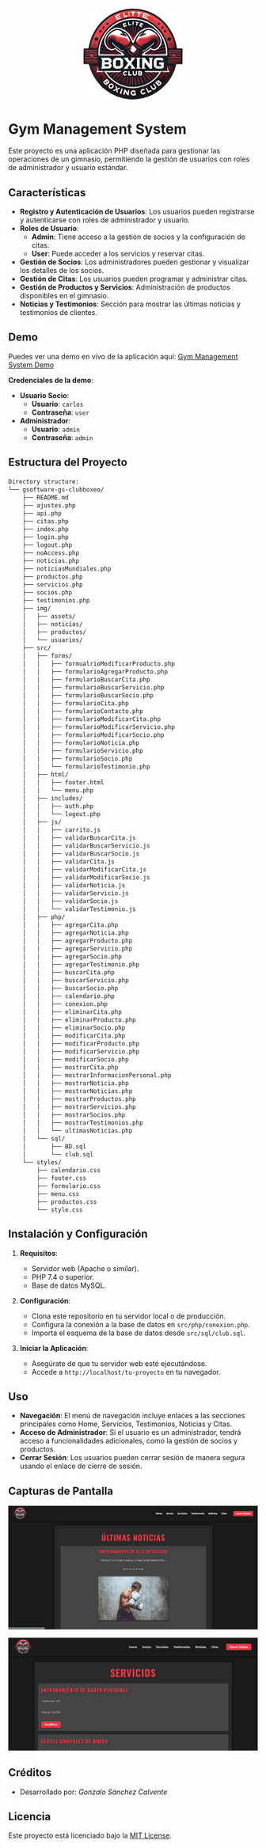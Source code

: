 <p align="center">
  <img src="img/assets/logo.png" alt="Logo" width="200">
</p>

# Gym Management System

Este proyecto es una aplicación PHP diseñada para gestionar las operaciones de un gimnasio, permitiendo la gestión de usuarios con roles de administrador y usuario estándar.

## Características

- **Registro y Autenticación de Usuarios**: Los usuarios pueden registrarse y autenticarse con roles de administrador y usuario.
- **Roles de Usuario**:
  - **Admin**: Tiene acceso a la gestión de socios y la configuración de citas.
  - **User**: Puede acceder a los servicios y reservar citas.
- **Gestión de Socios**: Los administradores pueden gestionar y visualizar los detalles de los socios.
- **Gestión de Citas**: Los usuarios pueden programar y administrar citas.
- **Gestión de Productos y Servicios**: Administración de productos disponibles en el gimnasio.
- **Noticias y Testimonios**: Sección para mostrar las últimas noticias y testimonios de clientes.

## Demo

Puedes ver una demo en vivo de la aplicación aquí: [Gym Management System Demo](https://gsanchezcalvente.000.pe/)

**Credenciales de la demo**:
- **Usuario Socio**: 
  - **Usuario**: `carlos`
  - **Contraseña**: `user`
- **Administrador**: 
  - **Usuario**: `admin`
  - **Contraseña**: `admin`

## Estructura del Proyecto

```
Directory structure:
└── gsoftware-gs-clubboxeo/
    ├── README.md
    ├── ajustes.php
    ├── api.php
    ├── citas.php
    ├── index.php
    ├── login.php
    ├── logout.php
    ├── noAccess.php
    ├── noticias.php
    ├── noticiasMundiales.php
    ├── productos.php
    ├── servicios.php
    ├── socios.php
    ├── testimonios.php
    ├── img/
    │   ├── assets/
    │   ├── noticias/
    │   ├── productos/
    │   └── usuarios/
    ├── src/
    │   ├── forms/
    │   │   ├── formualrioModificarProducto.php
    │   │   ├── formularioAgregarProducto.php
    │   │   ├── formularioBuscarCita.php
    │   │   ├── formularioBuscarServicio.php
    │   │   ├── formularioBuscarSocio.php
    │   │   ├── formularioCita.php
    │   │   ├── formularioContacto.php
    │   │   ├── formularioModificarCita.php
    │   │   ├── formularioModificarServicio.php
    │   │   ├── formularioModificarSocio.php
    │   │   ├── formularioNoticia.php
    │   │   ├── formularioServicio.php
    │   │   ├── formularioSocio.php
    │   │   └── formularioTestimonio.php
    │   ├── html/
    │   │   ├── footer.html
    │   │   └── menu.php
    │   ├── includes/
    │   │   ├── auth.php
    │   │   └── logout.php
    │   ├── js/
    │   │   ├── carrito.js
    │   │   ├── validarBuscarCita.js
    │   │   ├── validarBuscarServicio.js
    │   │   ├── validarBuscarSocio.js
    │   │   ├── validarCita.js
    │   │   ├── validarModificarCita.js
    │   │   ├── validarModificarSocio.js
    │   │   ├── validarNoticia.js
    │   │   ├── validarServicio.js
    │   │   ├── validarSocio.js
    │   │   └── validarTestimonio.js
    │   ├── php/
    │   │   ├── agregarCita.php
    │   │   ├── agregarNoticia.php
    │   │   ├── agregarProducto.php
    │   │   ├── agregarServicio.php
    │   │   ├── agregarSocio.php
    │   │   ├── agregarTestimonio.php
    │   │   ├── buscarCita.php
    │   │   ├── buscarServicio.php
    │   │   ├── buscarSocio.php
    │   │   ├── calendario.php
    │   │   ├── conexion.php
    │   │   ├── eliminarCita.php
    │   │   ├── eliminarProducto.php
    │   │   ├── eliminarSocio.php
    │   │   ├── modificarCita.php
    │   │   ├── modificarProducto.php
    │   │   ├── modificarServicio.php
    │   │   ├── modificarSocio.php
    │   │   ├── mostrarCita.php
    │   │   ├── mostrarInformacionPersonal.php
    │   │   ├── mostrarNoticia.php
    │   │   ├── mostrarNoticias.php
    │   │   ├── mostrarProductos.php
    │   │   ├── mostrarServicios.php
    │   │   ├── mostrarSocios.php
    │   │   ├── mostrarTestimonios.php
    │   │   └── ultimasNoticias.php
    │   └── sql/
    │       ├── BD.sql
    │       └── club.sql
    └── styles/
        ├── calendario.css
        ├── footer.css
        ├── formulario.css
        ├── menu.css
        ├── productos.css
        └── style.css

```

## Instalación y Configuración

1. **Requisitos**:
   - Servidor web (Apache o similar).
   - PHP 7.4 o superior.
   - Base de datos MySQL.

2. **Configuración**:
   - Clona este repositorio en tu servidor local o de producción.
   - Configura la conexión a la base de datos en `src/php/conexion.php`.
   - Importa el esquema de la base de datos desde `src/sql/club.sql`.

3. **Iniciar la Aplicación**:
   - Asegúrate de que tu servidor web esté ejecutándose.
   - Accede a `http://localhost/tu-proyecto` en tu navegador.

## Uso

- **Navegación**: El menú de navegación incluye enlaces a las secciones principales como Home, Servicios, Testimonios, Noticias y Citas.
- **Acceso de Administrador**: Si el usuario es un administrador, tendrá acceso a funcionalidades adicionales, como la gestión de socios y productos.
- **Cerrar Sesión**: Los usuarios pueden cerrar sesión de manera segura usando el enlace de cierre de sesión.

## Capturas de Pantalla

<p align="center">
  <img src="img/assets/github(2).png" alt="Captura 1">
</p>

<p align="center">
  <img src="img/assets/github.png" alt="Captura 2">
</p>

## Créditos

- Desarrollado por: _Gonzalo Sánchez Calvente_

## Licencia

Este proyecto está licenciado bajo la [MIT License](LICENSE).